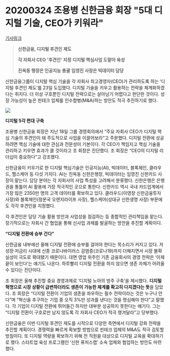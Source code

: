 # 20200324 조용병 신한금융 회장 "5대 디지털 기술, CEO가 키워라"

[기사링크](<https://www.hankyung.com/economy/article/2020032340821>)



> **신한금융, 디지털 후견인 제도**
>
> **각 자회사 CEO '후견인' 지정**
> **디지털 핵심사업 도맡아 육성**
>
> **진옥동 행장은 인공지능 총괄**
> **임영진 사장은 빅데이터 담당**  



신한금융그룹이 디지털 핵심 기술을 각 자회사 최고경영자(CEO)가 관리하도록 하는 ‘디지털 후견인 제도’를 23일 도입했다. 디지털 기술을 키우고 활용하는 전략을 체계화하겠다는 취지다. 더 이상 구호뿐인 디지털 전략으로는 살아남기 어렵다고 판단한 것이다. 성장 가능성이 높은 핀테크 업체를 인수합병(M&A)하는 방안도 적극 추진하기로 했다.



![](https://img.hankyung.com/photo/202003/AA.22135523.1.jpg)



  **디지털 5각 편대 구축**



조용병 신한금융 회장은 지난 18일 그룹 경영회의에서 “주요 자회사 CEO가 디지털 핵심 기술의 후견인이 돼 주도적으로 사업을 이끌어보라”고 주문했다. 디지털 전환에 성공하려면 핵심 기술에 대한 관심과 전문성이 기본이다. 각 CEO가 책임지고 핵심 기술을 관리하고 키우면 효과가 클 것이라고 조 회장은 진단했다. 조 회장은 “CEO의 디지털 리더십이 중요하다”고 강조했다.



신한금융이 키우기로 한 디지털 핵심기술은 인공지능(AI), 빅데이터, 블록체인, 클라우드, 헬스케어 등 다섯 가지다. AI는 진옥동 신한은행장, 빅데이터는 임영진 신한카드 사장이 맡는다. 담당 분야는 각 자회사의 사업 특성을 고려해서 분류했다. 신한은행은 은행권을 통틀어 AI 활용에 가장 적극적인 곳으로 통한다. 신한카드 역시 국내 카드업계에서 가장 많은 2350만 명의 고객 데이터를 확보하고 있다. 클라우드(이영창 신한금융투자 사장)와 블록체인(정문국 오렌지라이프 사장), 헬스케어(성대규 신한생명 사장) 부문에도 각각 후견인을 지정했다.  



  각 후견인은 담당 기술 활용 방안과 사업성을 점검하는 등 종합적인 관리책임을 맡는다. 장기적으로는 자회사 간 협업을 통해 신사업 과제를 발굴하는 방안을 추진할 계획이다.



**“디지털 전환에 승부 건다”**



신한금융 내부에선 올해 디지털 전환에 승부를 걸어야 한다는 목소리가 커지고 있다. 저성장·저금리 시대에 신종 코로나바이러스 감염증(코로나19)까지 더해지면서 시장 불확실성이 극도로 확대됐기 때문이다. 대면 영업 위주인 기존 금융회사의 경영 전략은 ‘이제 끝이 보인다’는 얘기도 나온다. 하루빨리 디지털 전환을 하지 않으면 생존 자체가 어려울 수 있다는 진단이다.



조 회장은 올해 추진할 중요 경영과제로 ‘디지털 노아의 방주 구축’을 제시했다. **디지털 혁명으로 시장 상황이 급변하더라도 생존이 가능한 체계를 확고히 다지겠다는 뜻**을 담았다. 조 회장은 “디지털 전환이 기업의 생존을 좌우하는 필수 전략이라는 것은 누구나 안다”며 “혁신을 추구하는 기업 중 오직 3%만 성과를 낸다는 것을 명심해야 한다”고 말했다. 각 기업이 디지털 전환에 뛰어들긴 하지만 대부분 성공하지 못한다는 얘기다. 그는 “디지털 전환이 구호로만 남지 않도록 각 자회사 CEO가 적극 챙겨달라”고 당부했다.  



신한금융은 이번 디지털 후견인 제도를 시작으로 다양한 측면에서 디지털 강화 전략을 추진할 계획이다. 경쟁력을 빠르게 확보할 방법으로 핀테크 업체의 M&A도 적극 검토할 방침이다. 또 디지털 역량을 확보하기 위해 전 직원을 대상으로 디지털 교육을 확대하기로 했다. 스타트업 육성 프로그램인 ‘신한 퓨처스랩’ 소속 업체와 협업하는 방안도 마련했다.